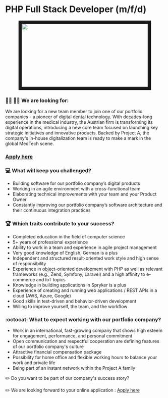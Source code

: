 # PHP Full Stack Developer (m/f/d)

<p align="center">
<img src="https://media-exp1.licdn.com/dms/image/C4D22AQGtNEfHpkYeAg/feedshare-shrink_800/0/1575278071990?e=2147483647&v=beta&t=jijAccUSs75nsuxmx1_uDteAmZVsR1ESD3sOP4BMzKU"
width="400" height="200" border="10"/>
</p>

### :woman_technologist: :man_technologist: We are looking for:

We are looking for a new team member to join one of our portfolio companies - a pioneer of digital dental technology. 
With decades-long experience in the medical industry, the Austrian firm is transforming its digital operations, introducing a new core team focused on launching key strategic initiatives and innovative products. 
Backed by Project A, the company's in-house digitalization team is ready to make a mark in the global MedTech scene.


### [Apply here](https://grnh.se/86daf2f12us)

### :computer: What will keep you challenged?

* Building software for our portfolio company’s digital products 
* Working in an agile environment with a cross-functional team 
* Elaborating technical improvements with your team and your Product Owner
* Constantly improving our portfolio company’s software architecture and their continuous integration practices


### :trophy: Which traits contribute to your success?

* Completed education in the field of computer science
* 5+ years of professional experience
* Ability to work in a team and experience in agile project management
* Very good knowledge of English, German is a plus
* Independent and structured result-oriented work style and high sense of responsibility
* Experience in object-oriented development with PHP as well as relevant frameworks (e.g., Zend, Symfony, Laravel) and a high affinity to e-commerce and IoT topics
* Knowledge in building applications in Spryker is a plus
* Experience of creating and running web applications / REST APIs in a cloud (AWS, Azure, Google)
* Good skills in test-driven and behavior-driven development
* Willing to improve yourself, the team, and the workflow


### :octocat: What to expect working with our portfolio company?

* Work in an international, fast-growing company that shows high esteem for engagement, performance, and personal commitment
* Open communication and respectful cooperation are defining features of our portfolio company's culture
* Attractive financial compensation package
* Possibility for home office and flexible working hours to balance your work and private life
* Being part of an instant network within the Project A family


:pencil2: Do you want to be part of our company's success story?

:pencil2: We are looking forward to your online application : [Apply here](https://grnh.se/86daf2f12us)
